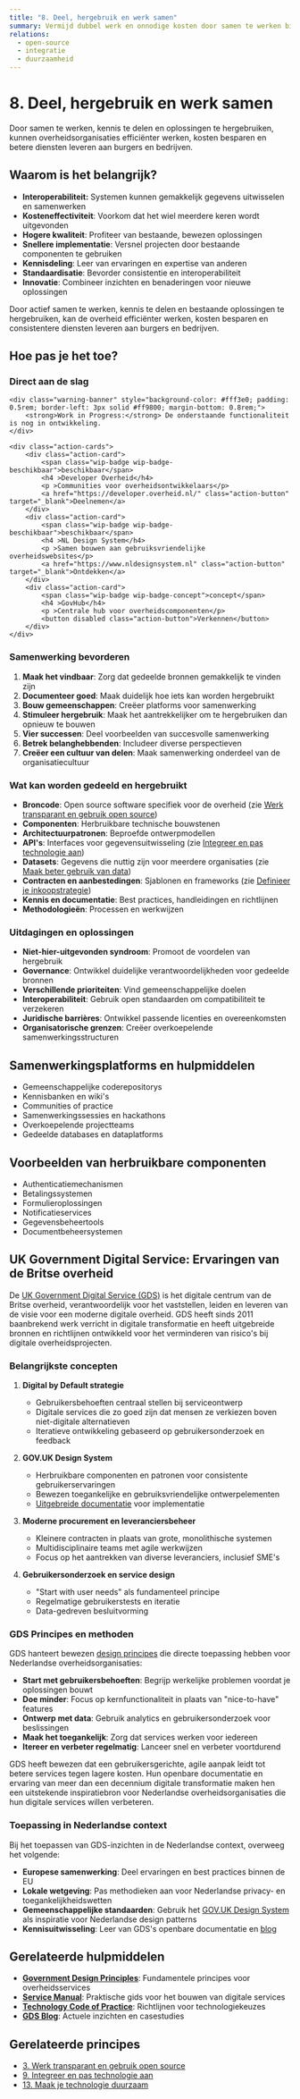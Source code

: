 ```yaml
---
title: "8. Deel, hergebruik en werk samen"
summary: Vermijd dubbel werk en onnodige kosten door samen te werken binnen de overheid en door technologie te delen en te hergebruiken.
relations:
  - open-source
  - integratie
  - duurzaamheid
---
```


# 8. Deel, hergebruik en werk samen

Door samen te werken, kennis te delen en oplossingen te hergebruiken, kunnen overheidsorganisaties efficiënter werken, kosten besparen en betere diensten leveren aan burgers en bedrijven.

## Waarom is het belangrijk?

- **Interoperabiliteit:** Systemen kunnen gemakkelijk gegevens uitwisselen en samenwerken
- **Kosteneffectiviteit**: Voorkom dat het wiel meerdere keren wordt uitgevonden
- **Hogere kwaliteit**: Profiteer van bestaande, bewezen oplossingen
- **Snellere implementatie**: Versnel projecten door bestaande componenten te gebruiken
- **Kennisdeling**: Leer van ervaringen en expertise van anderen
- **Standaardisatie**: Bevorder consistentie en interoperabiliteit
- **Innovatie**: Combineer inzichten en benaderingen voor nieuwe oplossingen

Door actief samen te werken, kennis te delen en bestaande oplossingen te hergebruiken, kan de overheid efficiënter werken, kosten besparen en consistentere diensten leveren aan burgers en bedrijven.

## Hoe pas je het toe?

<div class="direct-aan-de-slag">
    <h3>Direct aan de slag</h3>

    <div class="warning-banner" style="background-color: #fff3e0; padding: 0.5rem; border-left: 3px solid #ff9800; margin-bottom: 0.8rem;">
        <strong>Work in Progress:</strong> De onderstaande functionaliteit is nog in ontwikkeling.
    </div>

    <div class="action-cards">
        <div class="action-card">
            <span class="wip-badge wip-badge-beschikbaar">beschikbaar</span>
            <h4 >Developer Overheid</h4>
            <p >Communities voor overheidsontwikkelaars</p>
            <a href="https://developer.overheid.nl/" class="action-button" target="_blank">Deelnemen</a>
        </div>
        <div class="action-card">
            <span class="wip-badge wip-badge-beschikbaar">beschikbaar</span>
            <h4 >NL Design System</h4>
            <p >Samen bouwen aan gebruiksvriendelijke overheidswebsites</p>
            <a href="https://www.nldesignsystem.nl" class="action-button" target="_blank">Ontdekken</a>
        </div>
        <div class="action-card">
            <span class="wip-badge wip-badge-concept">concept</span>
            <h4 >GovHub</h4>
            <p >Centrale hub voor overheidscomponenten</p>
            <button disabled class="action-button">Verkennen</button>
        </div>
    </div>
</div>

### Samenwerking bevorderen

1. **Maak het vindbaar**: Zorg dat gedeelde bronnen gemakkelijk te vinden zijn
2. **Documenteer goed**: Maak duidelijk hoe iets kan worden hergebruikt
3. **Bouw gemeenschappen**: Creëer platforms voor samenwerking
4. **Stimuleer hergebruik**: Maak het aantrekkelijker om te hergebruiken dan opnieuw te bouwen
5. **Vier successen**: Deel voorbeelden van succesvolle samenwerking
6. **Betrek belanghebbenden**: Includeer diverse perspectieven
7. **Creëer een cultuur van delen**: Maak samenwerking onderdeel van de organisatiecultuur

### Wat kan worden gedeeld en hergebruikt

- **Broncode**: Open source software specifiek voor de overheid (zie [Werk transparant en gebruik open source](../open-source/index.md))
- **Componenten**: Herbruikbare technische bouwstenen
- **Architectuurpatronen**: Beproefde ontwerpmodellen
- **API's**: Interfaces voor gegevensuitwisseling (zie [Integreer en pas technologie aan](../integratie/index.md))
- **Datasets**: Gegevens die nuttig zijn voor meerdere organisaties (zie [Maak beter gebruik van data](../data/index.md))
- **Contracten en aanbestedingen**: Sjablonen en frameworks (zie [Definieer je inkoopstrategie](../inkoop/index.md))
- **Kennis en documentatie**: Best practices, handleidingen en richtlijnen
- **Methodologieën**: Processen en werkwijzen

### Uitdagingen en oplossingen

- **Niet-hier-uitgevonden syndroom**: Promoot de voordelen van hergebruik
- **Governance**: Ontwikkel duidelijke verantwoordelijkheden voor gedeelde bronnen
- **Verschillende prioriteiten**: Vind gemeenschappelijke doelen
- **Interoperabiliteit**: Gebruik open standaarden om compatibiliteit te verzekeren
- **Juridische barrières**: Ontwikkel passende licenties en overeenkomsten
- **Organisatorische grenzen**: Creëer overkoepelende samenwerkingsstructuren

## Samenwerkingsplatforms en hulpmiddelen

- Gemeenschappelijke coderepositorys
- Kennisbanken en wiki's
- Communities of practice
- Samenwerkingssessies en hackathons
- Overkoepelende projectteams
- Gedeelde databases en dataplatforms

## Voorbeelden van herbruikbare componenten

- Authenticatiemechanismen
- Betalingssystemen
- Formulieroplossingen
- Notificatieservices
- Gegevensbeheertools
- Documentbeheersystemen

## UK Government Digital Service: Ervaringen van de Britse overheid

De [UK Government Digital Service (GDS)](https://www.gov.uk/government/organisations/government-digital-service) is het digitale centrum van de Britse overheid, verantwoordelijk voor het vaststellen, leiden en leveren van de visie voor een moderne digitale overheid. GDS heeft sinds 2011 baanbrekend werk verricht in digitale transformatie en heeft uitgebreide bronnen en richtlijnen ontwikkeld voor het verminderen van risico's bij digitale overheidsprojecten.

### Belangrijkste concepten

1. **Digital by Default strategie**

    - Gebruikersbehoeften centraal stellen bij serviceontwerp
    - Digitale services die zo goed zijn dat mensen ze verkiezen boven niet-digitale alternatieven
    - Iteratieve ontwikkeling gebaseerd op gebruikersonderzoek en feedback

2. **GOV.UK Design System**

    - Herbruikbare componenten en patronen voor consistente gebruikerservaringen
    - Bewezen toegankelijke en gebruiksvriendelijke ontwerpelementen
    - [Uitgebreide documentatie](https://design-system.service.gov.uk/) voor implementatie

3. **Moderne procurement en leveranciersbeheer**

    - Kleinere contracten in plaats van grote, monolithische systemen
    - Multidisciplinaire teams met agile werkwijzen
    - Focus op het aantrekken van diverse leveranciers, inclusief SME's

4. **Gebruikersonderzoek en service design**

    - "Start with user needs" als fundamenteel principe
    - Regelmatige gebruikerstests en iteratie
    - Data-gedreven besluitvorming

### GDS Principes en methoden

GDS hanteert bewezen [design principes](https://www.gov.uk/guidance/government-design-principles) die directe toepassing hebben voor Nederlandse overheidsorganisaties:

- **Start met gebruikersbehoeften**: Begrijp werkelijke problemen voordat je oplossingen bouwt
- **Doe minder**: Focus op kernfunctionaliteit in plaats van "nice-to-have" features
- **Ontwerp met data**: Gebruik analytics en gebruikersonderzoek voor beslissingen
- **Maak het toegankelijk**: Zorg dat services werken voor iedereen
- **Itereer en verbeter regelmatig**: Lanceer snel en verbeter voortdurend

GDS heeft bewezen dat een gebruikersgerichte, agile aanpak leidt tot betere services tegen lagere kosten. Hun openbare documentatie en ervaring van meer dan een decennium digitale transformatie maken hen een uitstekende inspiratiebron voor Nederlandse overheidsorganisaties die hun digitale services willen verbeteren.

### Toepassing in Nederlandse context

Bij het toepassen van GDS-inzichten in de Nederlandse context, overweeg het volgende:

- **Europese samenwerking**: Deel ervaringen en best practices binnen de EU
- **Lokale wetgeving**: Pas methodieken aan voor Nederlandse privacy- en toegankelijkheidswetten
- **Gemeenschappelijke standaarden**: Gebruik het [GOV.UK Design System](https://design-system.service.gov.uk/) als inspiratie voor Nederlandse design patterns
- **Kennisuitwisseling**: Leer van GDS's openbare documentatie en [blog](https://gds.blog.gov.uk/)

## Gerelateerde hulpmiddelen

- **[Government Design Principles](https://www.gov.uk/guidance/government-design-principles)**: Fundamentele principes voor overheidsservices
- **[Service Manual](https://www.gov.uk/service-manual)**: Praktische gids voor het bouwen van digitale services
- **[Technology Code of Practice](https://www.gov.uk/guidance/the-technology-code-of-practice)**: Richtlijnen voor technologiekeuzes
- **[GDS Blog](https://gds.blog.gov.uk/)**: Actuele inzichten en casestudies

## Gerelateerde principes

- [3. Werk transparant en gebruik open source](../open-source/index.md)
- [9. Integreer en pas technologie aan](../integratie/index.md)
- [13. Maak je technologie duurzaam](../duurzaamheid/index.md)
